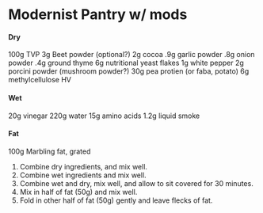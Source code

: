 # Modernist Pantry w/ mods
#### Dry
100g TVP
3g Beet powder (optional?)
2g cocoa
.9g garlic powder
.8g onion powder
.4g ground thyme
6g nutritional yeast flakes
1g white pepper
2g porcini powder (mushroom powder?)
30g pea protien (or faba, potato)
6g methylcellulose HV

#### Wet
20g vinegar
220g water
15g amino acids
1.2g liquid smoke

#### Fat
100g Marbling fat, grated

1. Combine dry ingredients, and mix well.
1. Combine wet ingredients and mix well.
1. Combine wet and dry, mix well, and allow to sit covered for 30 minutes.
1. Mix in half of fat (50g) and mix well.
1. Fold in other half of fat (50g) gently and leave flecks of fat.
